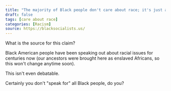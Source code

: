 ```yaml
---
title: "The majority of Black people don't care about race; it's just a small minority of opportunists claiming to speak for everyone."
draft: false
tags: [care about race]
categories: [Racism]
source: https://blacksocialists.us/
---
```


What is the source for this claim?  
  
Black American people have been speaking out about racial issues for centuries now (our ancestors were brought here as enslaved Africans, so this won't change anytime soon).  
  
This isn't even debatable.  
  
Certainly you don't "speak for" all Black people, do you?

